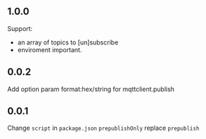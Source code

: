 ## 1.0.0
Support:
- an array of topics to [un]subscribe
- enviroment important.

## 0.0.2
Add option param format:hex/string for mqttclient.publish

## 0.0.1

Change `script` in `package.json`
`prepublishOnly` replace `prepublish` 